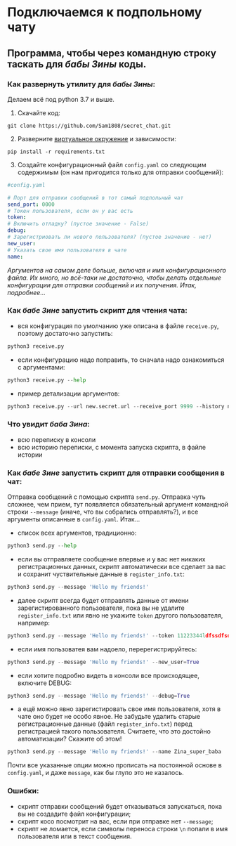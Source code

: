 # Подключаемся к подпольному чату

## Программа, чтобы через командную строку таскать для *бабы Зины* коды.

### Как развернуть утилиту для *бабы Зины*:

Делаем всё под python 3.7 и выше.

1. Скачайте код:
```shell
git clone https://github.com/Sam1808/secret_chat.git
```
2. Разверните [виртуальное окружение](https://devman.org/encyclopedia/pip/pip_virtualenv/) и зависимости:  
```shell
pip install -r requirements.txt
```
3. Создайте конфигурационный файл `config.yaml` со следующим содержимым (он нам пригодится только для отправки сообщений):

```yaml
#config.yaml

# Порт для отправки сообщений в тот самый подпольный чат
send_port: 0000
# Токен пользователя, если он у вас есть
token:
# Включить отладку? (пустое значение - False)
debug:
# Зарегистриовать ли нового пользователя? (пустое значение - нет)
new_user:
# Указать свое имя пользователя в чате
name:
```

*Аргументов на самом деле больше, включая и имя конфигурационного файла. Их много, но всё-таки не достаточно,
чтобы делать отдельные конфигурации для отправки сообщений и их получения. Итак, подробнее...*

### Как *бабе Зине* запустить скрипт для чтения чата:

- вся конфигурация по умолчанию уже описана в файле `receive.py`, поэтому достаточно запустить:  
```python
python3 receive.py
```
- если конфигурацию надо поправить, то сначала надо ознакомиться с аргументами:  
```python
python3 receive.py --help
```
- пример детализации аргументов:   
```python
python3 receive.py --url new.secret.url --receive_port 9999 --history new_file.txt
```

### Что увидит *баба Зина*:

- всю переписку в консоли
- всю историю переписки, с момента запуска скрипта, в файле истории

### Как *бабе Зине* запустить скрипт для отправки сообщения в чат:

Отправка сообщений с помощью скрипта `send.py`. Отправка чуть сложнее, чем прием, тут появляется
обязательный аргумент командной строки `--message` (иначе, что вы собрались отправлять?), и 
все аргументы описанные в `config.yaml`. Итак...  
- список всех аргументов, традиционно:
```python
python3 send.py --help
```
- если вы отправляете сообщение впервые и у вас нет никаких регистрационных данных, скрипт
автоматически все сделает за вас и сохранит чуствительные данные в `register_info.txt`:
```python
python3 send.py --message 'Hello my friends!'
```
- далее скрипт всегда будет отправлять данные от имени зарегистированного пользователя, пока вы 
не удалите `register_info.txt` или явно не укажите `token` другого пользователя, например:  
```python
python3 send.py --message 'Hello my friends!' --token 11223344ldfssdfsdfsd
```
- если имя пользоватея вам надоело, перерегистрируйтесь:  
```python
python3 send.py --message 'Hello my friends!' --new_user=True
```
- если хотите подробно видеть в консоли все происходящее, включите DEBUG:  
```python
python3 send.py --message 'Hello my friends!' --debug=True
```
- а ещё можно явно зарегистировать свое имя пользователя, хотя в чате оно будет не особо явное. 
Не забудьте удалить старые регистрационные данные (файл `register_info.txt`) перед регистрацией такого пользователя. 
Считаете, что это достойно автоматизации? Скажите об этом!
```python
python3 send.py --message 'Hello my friends!' --name Zina_super_baba
```

Почти все указанные опции можно прописать на постоянной основе в `config.yaml`, 
и даже `message`, как бы глупо это не казалось.
### Ошибки:

- скрипт отправки сообщений будет отказываться запускаться, пока вы не создадите файл конфигурации;
- скрипт косо посмотрит на вас, если при отправке нет `--message`;
- скрипт не ломается, если символы переноса строки `\n` попали в имя пользователя или в текст сообщения.
